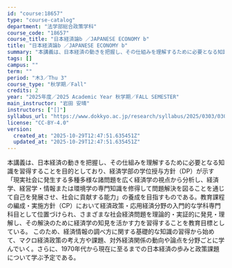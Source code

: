 ```yaml
---
id: "course:18657"
type: "course-catalog"
department: "法学部総合政策学科"
course_code: "18657"
course_title: "日本経済論b ／JAPANESE ECONOMY b"
title: "日本経済論b ／JAPANESE ECONOMY b"
summary: "本講義は、日本経済の動きを把握し、その仕組みを理解するために必要となる知識を習得することを目的としており、経済学部の学位授与方針（DP）が示す「現実社会に発生する多種多様な諸問題を広く経済学の視点から分析し、経済学、経営学・情報または環境学…"
tags: []
campus: ""
term: ""
period: "木3／Thu 3"
course_type: "秋学期／Fall"
credits: 2
year: "2025年度／2025 Academic Year 秋学期／FALL SEMESTER"
main_instructor: "岩田 安晴"
instructors: ["[]"]
syllabus_url: "https://www.dokkyo.ac.jp/research/syllabus/2025/0303/0303_18657_ja_JP.html"
license: "CC-BY-4.0"
version:
  created_at: "2025-10-29T12:47:51.635451Z"
  updated_at: "2025-10-29T12:47:51.635451Z"
---
```

本講義は、日本経済の動きを把握し、その仕組みを理解するために必要となる知識を習得することを目的としており、経済学部の学位授与方針（DP）が示す「現実社会に発生する多種多様な諸問題を広く経済学の視点から分析し、経済学、経営学・情報または環境学の専門知識を修得して問題解決を図ることを通じて自己を発展させ、社会に貢献する能力」の養成を目指すものである。教育課程の編成・実施方針（CP）において経済政策・応用経済分野の入門的な学科専門科目として位置づけられ、さまざまな社会経済問題を理論的・実証的に発見・理解し、その解決のために経済学の知見を活かす力を習得することを教育目標としている。 このため、経済情報の調べ方に関する基礎的な知識の習得から始めて、マクロ経済政策の考え方や課題、対外経済関係の動向や論点を分野ごとに学んでいく。さらに、1970年代から現在に至るまでの日本経済の歩みと政策課題について学ぶ予定である。
